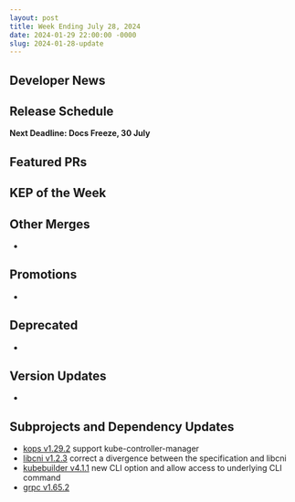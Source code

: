```yaml
---
layout: post
title: Week Ending July 28, 2024
date: 2024-01-29 22:00:00 -0000
slug: 2024-01-28-update
---
```


## Developer News


## Release Schedule

**Next Deadline: Docs Freeze, 30 July**


## Featured PRs


## KEP of the Week


## Other Merges

*

## Promotions

*

## Deprecated

*

## Version Updates

*

## Subprojects and Dependency Updates

* [kops v1.29.2](https://github.com/kubernetes/kops/releases/tag/v1.29.2) support kube-controller-manager
* [libcni v1.2.3](https://github.com/containernetworking/cni/releases/tag/v1.2.3) correct a divergence between the specification and libcni
* [kubebuilder v4.1.1](https://github.com/kubernetes-sigs/kubebuilder/releases/tag/v4.1.1) new CLI option and allow access to underlying CLI command
* [grpc v1.65.2](https://github.com/grpc/grpc/releases/tag/v1.65.2) 